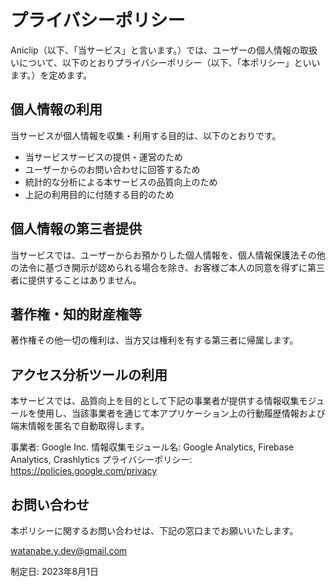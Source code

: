 # プライバシーポリシー

Aniclip（以下、「当サービス」と言います。）では、ユーザーの個人情報の取扱いについて、以下のとおりプライバシーポリシー（以下、「本ポリシー」といいます。）を定めます。

## 個人情報の利用

当サービスが個人情報を収集・利用する目的は、以下のとおりです。

- 当サービスサービスの提供・運営のため
- ユーザーからのお問い合わせに回答するため
- 統計的な分析による本サービスの品質向上のため
- 上記の利用目的に付随する目的のため

## 個人情報の第三者提供

当サービスでは、ユーザーからお預かりした個人情報を、個人情報保護法その他の法令に基づき開示が認められる場合を除き、お客様ご本人の同意を得ずに第三者に提供することはありません。

## 著作権・知的財産権等

著作権その他一切の権利は、当方又は権利を有する第三者に帰属します。

## アクセス分析ツールの利用

本サービスでは、品質向上を目的として下記の事業者が提供する情報収集モジュールを使用し、当該事業者を通じて本アプリケーション上の行動履歴情報および端末情報を匿名で自動取得します。

事業者: Google Inc.
情報収集モジュール名: Google Analytics, Firebase Analytics, Crashlytics
プライバシーポリシー: https://policies.google.com/privacy

## お問い合わせ

本ポリシーに関するお問い合わせは、下記の窓口までお願いいたします。

watanabe.y.dev@gmail.com

制定日: 2023年8月1日

